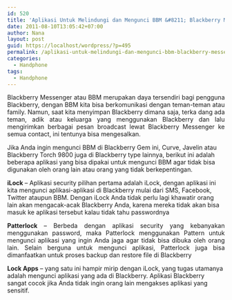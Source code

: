 ```yaml
---
id: 520
title: 'Aplikasi Untuk Melindungi dan Mengunci BBM &#8211; Blackberry Messenger'
date: 2011-08-10T13:05:42+07:00
author: Nana
layout: post
guid: https://localhost/wordpress/?p=495
permalink: /aplikasi-untuk-melindungi-dan-mengunci-bbm-blackberry-messenger/
categories:
  - Handphone
tags:
  - Handphone
---
```

<p style="text-align: justify;">
  Blackberry Messenger atau BBM merupakan daya tersendiri bagi pengguna Blackberry, dengan BBM kita bisa berkomunikasi dengan teman-teman atau family. Namun, saat kita menyimpan Blackberry dimana saja, terka dang ada teman, adik atau keluarga yang menggunakan Blackberry dan lalu mengirimkan berbagai pesan broadcast lewat Blackberry Messenger ke semua contact, ini tentunya bisa mengesalkan.
</p>

Jika Anda ingin mengunci BBM di Blackberry Gem ini, Curve, Javelin atau Blackberry Torch 9800 juga di Blackberry type lainnya, berikut ini adalah beberapa aplikasi yang bisa dipakai untuk mengunci BBM agar tidak bisa digunakan oleh orang lain atau orang yang tidak berkepentingan.

**iLock** – Aplikasi security pilihan pertama adalah iLock, dengan aplikasi ini kita mengunci aplikasi-aplikasi di Blackberry mulai dari SMS, Facebook, Twitter ataupun BBM. Dengan iLock Anda tidak perlu lagi khawatir orang lain akan mengacak-acak Blackberry Anda, karena mereka tidak akan bisa masuk ke aplikasi tersebut kalau tidak tahu passwordnya

<p style="text-align: justify;">
  <strong>Patterlock </strong>– Berbeda dengan aplikasi security yang kebanyakan menggunakan password, maka Patterlock menggunakan Pattern untuk mengunci aplikasi yang ingin Anda jaga agar tidak bisa dibuka oleh orang lain. Selain berguna untuk mengunci aplikasi, Patterlock juga bisa dimanfaatkan untuk proses backup dan restore file di Blackberry
</p>

**Lock Apps** – yang satu ini hampir mirip dengan iLock, yang tugas utamanya adalah mengunci aplikasi yang ada di Blackberry. Aplikasi Blackberry sangat cocok jika Anda tidak ingin orang lain mengakses aplikasi yang sensitif.